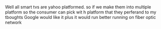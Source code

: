 Well all smart tvs are yahoo platformed. so if we make them into multiple platform so the consumer can pick wit h platform that they perferand to my tboughts Google would like it plus it would run better running on fiber optic network